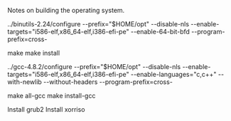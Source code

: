 Notes on building the operating system.

../binutils-2.24/configure --prefix="$HOME/opt" --disable-nls --enable-targets="i586-elf,x86_64-elf,i386-efi-pe" --enable-64-bit-bfd --program-prefix=cross-

make
make install

../gcc-4.8.2/configure --prefix="$HOME/opt" --disable-nls --enable-targets="i586-elf,x86_64-elf,i386-efi-pe" --enable-languages="c,c++" --with-newlib --without-headers --program-prefix=cross-

make all-gcc
make install-gcc

Install grub2
Install xorriso
